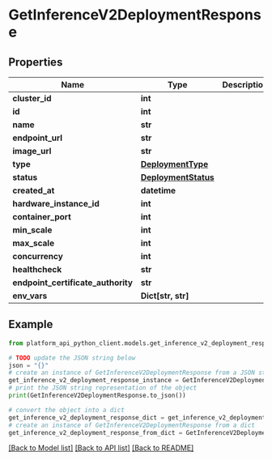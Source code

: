 # GetInferenceV2DeploymentResponse


## Properties

Name | Type | Description | Notes
------------ | ------------- | ------------- | -------------
**cluster_id** | **int** |  | 
**id** | **int** |  | 
**name** | **str** |  | 
**endpoint_url** | **str** |  | 
**image_url** | **str** |  | 
**type** | [**DeploymentType**](DeploymentType.md) |  | 
**status** | [**DeploymentStatus**](DeploymentStatus.md) |  | 
**created_at** | **datetime** |  | 
**hardware_instance_id** | **int** |  | 
**container_port** | **int** |  | 
**min_scale** | **int** |  | 
**max_scale** | **int** |  | 
**concurrency** | **int** |  | 
**healthcheck** | **str** |  | 
**endpoint_certificate_authority** | **str** |  | 
**env_vars** | **Dict[str, str]** |  | 

## Example

```python
from platform_api_python_client.models.get_inference_v2_deployment_response import GetInferenceV2DeploymentResponse

# TODO update the JSON string below
json = "{}"
# create an instance of GetInferenceV2DeploymentResponse from a JSON string
get_inference_v2_deployment_response_instance = GetInferenceV2DeploymentResponse.from_json(json)
# print the JSON string representation of the object
print(GetInferenceV2DeploymentResponse.to_json())

# convert the object into a dict
get_inference_v2_deployment_response_dict = get_inference_v2_deployment_response_instance.to_dict()
# create an instance of GetInferenceV2DeploymentResponse from a dict
get_inference_v2_deployment_response_from_dict = GetInferenceV2DeploymentResponse.from_dict(get_inference_v2_deployment_response_dict)
```
[[Back to Model list]](../README.md#documentation-for-models) [[Back to API list]](../README.md#documentation-for-api-endpoints) [[Back to README]](../README.md)



